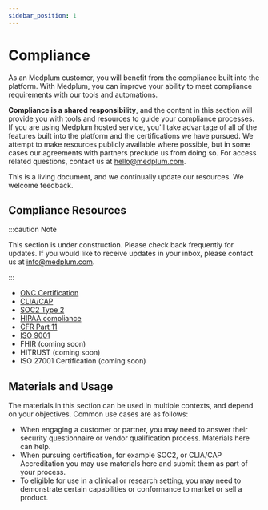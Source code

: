 ```yaml
---
sidebar_position: 1
---
```


# Compliance

As an Medplum customer, you will benefit from the compliance built into the platform. With Medplum, you can improve your ability to meet compliance requirements with our tools and automations.

**Compliance is a shared responsibility**, and the content in this section will provide you with tools and resources to guide your compliance processes. If you are using Medplum hosted service, you'll take advantage of all of the features built into the platform and the certifications we have pursued. We attempt to make resources publicly available where possible, but in some cases our agreements with partners preclude us from doing so. For access related questions, contact us at hello@medplum.com.

This is a living document, and we continually update our resources. We welcome feedback.

## Compliance Resources

:::caution Note

This section is under construction. Please check back frequently for updates. If you would like to receive updates in your inbox, please contact us at info@medplum.com.

:::

- [ONC Certification](onc.md)
- [CLIA/CAP](clia-cap.md)
- [SOC2 Type 2](soc2.md)
- [HIPAA compliance](hipaa.md)
- [CFR Part 11](cfr11.md)
- [ISO 9001](iso9001.md)
- FHIR (coming soon)
- HITRUST (coming soon)
- ISO 27001 Certification (coming soon)

## Materials and Usage

The materials in this section can be used in multiple contexts, and depend on your objectives. Common use cases are as follows:

- When engaging a customer or partner, you may need to answer their security questionnaire or vendor qualification process. Materials here can help.
- When pursuing certification, for example SOC2, or CLIA/CAP Accreditation you may use materials here and submit them as part of your process.
- To eligible for use in a clinical or research setting, you may need to demonstrate certain capabilities or conformance to market or sell a product.
